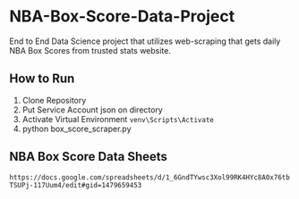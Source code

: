 # NBA-Box-Score-Data-Project
End to End Data Science project that utilizes web-scraping that gets daily NBA Box Scores from trusted stats website.

## How to Run

1. Clone Repository
2. Put Service Account json on directory
3. Activate Virtual Environment `venv\Scripts\Activate`
4. python box_score_scraper.py

## NBA Box Score Data Sheets
`https://docs.google.com/spreadsheets/d/1_6GndTYwsc3Xol99RK4HYc8A0x76tbTSUPj-117Uum4/edit#gid=1479659453`
